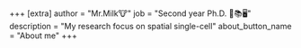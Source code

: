 +++
[extra]
author = "Mr.Milk🐮"
job = "Second year Ph.D. 🧐📚🖥"
description = "My research focus on spatial single-cell"
about_button_name = "About me"
+++